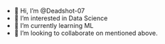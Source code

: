 - 👋 Hi, I’m @Deadshot-07
- 👀 I’m interested in Data Science
- 🌱 I’m currently learning ML
- 💞️ I’m looking to collaborate on mentioned above.


<!---
Deadshot-07/Deadshot-07 is a ✨ special ✨ repository because its `README.md` (this file) appears on your GitHub profile.
You can click the Preview link to take a look at your changes.
- 📫 How to reach me 🤔 @discord Deadshot#5148 
--->
